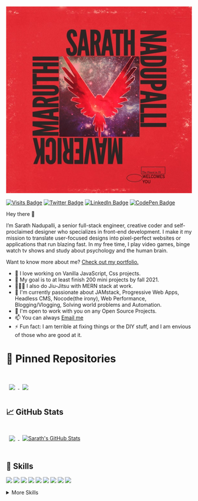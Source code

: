 <p align="center">
  <img alt="Maverick Maruthi's Banner" src="./assets/mm-v3.jpg" />
</p>

[![Visits Badge](https://badges.pufler.dev/visits/maverickmaruthi/maverickmaruthi)](https://sarathnadupalli.com)
[![Twitter Badge](https://img.shields.io/badge/Twitter-Profile-informational?style=flat&logo=twitter&logoColor=white&color=1CA2F1)](https://twitter.com/sarathnvm)
[![LinkedIn Badge](https://img.shields.io/badge/LinkedIn-Profile-informational?style=flat&logo=linkedin&logoColor=white&color=0D76A8)](https://www.linkedin.com/in/sarathnvm/)
[![CodePen Badge](https://img.shields.io/badge/CodePen-Profile-informational?style=flat&logo=codepen&logoColor=white&color=black)](https://codepen.io/sarath47)

Hey there 👋

I’m Sarath Nadupalli, a senior full-stack engineer, creative coder and self-proclaimed designer who specializes in front-end development. I make it my mission to translate user-focused designs into pixel-perfect websites or applications that run blazing fast. In my free time, I play video games, binge watch tv shows and study about psychology and the human brain.

Want to know more about me? [Check out my portfolio.](https://sarathnadupalli.com)
- 🔭  I love working on Vanilla JavaScript, Css projects. 
- 🏉  My goal is to at least finish 200 mini projects by fall 2021.
- 🙅🏻‍♂️  I also do Jiu-Jitsu with MERN stack at work.
- 💖  I'm currently passionate about JAMstack, Progressive Web Apps, Headless CMS, Nocode(the irony), Web Performance, Blogging/Vlogging, Solving world problems and Automation.
- 👯  I'm open to work with you on any Open Source Projects.
- 📫  You can always [Email me](mailto:sarath.nadupalli@gmail.com)
- ⚡ Fun fact: I am terrible at fixing things or the DIY stuff, and I am envious of those who are good at it.

# 📌 Pinned Repositories
<br>
<a href="https://github.com/maverickmaruthi/50projects50days">
  <img align="center" style="margin:1rem 0.5rem" src="https://github-readme-stats.vercel.app/api/pin/?username=maverickmaruthi&repo=50projects50days&title_color=ffffff&text_color=c9cacc&icon_color=4AB197&bg_color=1A2B34" />
</a>
<a href="https://github.com/maverickmaruthi/javascript30">
  <img align="center" style="margin:0.5rem" src="https://github-readme-stats.vercel.app/api/pin/?username=maverickmaruthi&repo=javascript30&title_color=ffffff&text_color=c94c4c&icon_color=4AB197&bg_color=1A2B34" />
</a>
<br>

## &#x1f4c8; GitHub Stats

<br>
<a href="https://github.com/maverickmaruthi"> 
  <img  align="center" style="margin:0.5rem" src="https://github-readme-stats.vercel.app/api/top-langs?username=maverickmaruthi&&show_icons=true&theme=radical"/>
</a>
<a href="https://github.com/maverickmaruthi">
  <img align="center" style="margin:0.5rem" src="https://github-readme-stats.vercel.app/api?username=maverickmaruthi&show_icons=true&line_height=27&count_private=true&theme=radical" alt="Sarath's GitHub Stats" />
</a>
<br>
<br>

## 💼 Skills

![](https://img.shields.io/badge/Code-React-informational?style=flat&logo=react&logoColor=white&color=4AB197)
![](https://img.shields.io/badge/Code-Redux-informational?style=flat&logo=Redux&logoColor=white&color=4AB197)
![](https://img.shields.io/badge/Code-Gatsby-informational?style=flat&logo=gatsby&logoColor=white&color=4AB197)
![](https://img.shields.io/badge/Code-JavaScript-informational?style=flat&logo=JavaScript&logoColor=white&color=4AB197)
![](https://img.shields.io/badge/Code-TypeScript-informational?style=flat&logo=TypeScript&logoColor=white&color=4AB197)
![](https://img.shields.io/badge/Code-Java-informational?style=flat&logo=Java&logoColor=white&color=4AB197)
![](https://img.shields.io/badge/Code-SpringBoot-informational?style=flat&logo=Spring&logoColor=white&color=4AB197)
![](https://img.shields.io/badge/Code-MongoDB-informational?style=flat&logo=MongoDB&logoColor=white&color=4AB197)
![](https://img.shields.io/badge/Code-MySQL-informational?style=flat&logo=MySQL&logoColor=white&color=4AB197)

<details>
<summary>More Skills</summary>
<br>

![](https://img.shields.io/badge/Style-CSS-informational?style=flat&logo=css3&logoColor=white&color=4AB197)
![](https://img.shields.io/badge/Style-Tailwind-informational?style=flat&logo=Tailwind-CSS&logoColor=white&color=4AB197)
![](https://img.shields.io/badge/Style-Sass-informational?style=flat&logo=Sass&logoColor=white&color=4AB197)

<br>

![](https://img.shields.io/badge/Test-Jest-informational?style=flat&logo=jest&logoColor=white&color=4AB197)
![](https://img.shields.io/badge/Test-Cypress-informational?style=flat&logo=Cypress&logoColor=white&color=4AB197)

<br>

![](https://img.shields.io/badge/Tools-Pivotal-informational?style=flat&logo=Pivotal-Tracker&logoColor=white&color=4AB197)
![](https://img.shields.io/badge/Tools-NGINX-informational?style=flat&logo=nginx&logoColor=white&color=4AB197)
![](https://img.shields.io/badge/Tools-Netlify-informational?style=flat&logo=netlify&logoColor=white&color=4AB197)
![](https://img.shields.io/badge/Tools-Jenkins-informational?style=flat&logo=jenkins&logoColor=white&color=4AB197)
![](https://img.shields.io/badge/Tools-NPM-informational?style=flat&logo=npm&logoColor=white&color=4AB197)
![](https://img.shields.io/badge/Tools-Postman-informational?style=flat&logo=Postman&logoColor=white&color=4AB197)
![](https://img.shields.io/badge/Tools-Illustrator-informational?style=flat&logo=Adobe-Illustrator&logoColor=white&color=4AB197)
![](https://img.shields.io/badge/Tools-AdobeXD-informational?style=flat&logo=Adobe-XD&logoColor=white&color=4AB197)
![](https://img.shields.io/badge/Tools-GitHub-informational?style=flat&logo=GitHub&logoColor=white&color=4AB197)
![](https://img.shields.io/badge/Tools-GitLab-informational?style=flat&logo=GitLab&logoColor=white&color=4AB197)
![](https://img.shields.io/badge/Tools-Bitbucket-informational?style=flat&logo=Bitbucket&logoColor=white&color=4AB197)
![](https://img.shields.io/badge/Tools-Jira-informational?style=flat&logo=Jira-Software&logoColor=white&color=4AB197)

</details>
<br>

